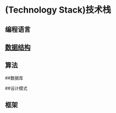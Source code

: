 #  (Technology Stack)技术栈

## 编程语言

## [数据结构](https://github.com/huzhengxing/data-structure)

## 算法

##数据库

##设计模式

## 框架
